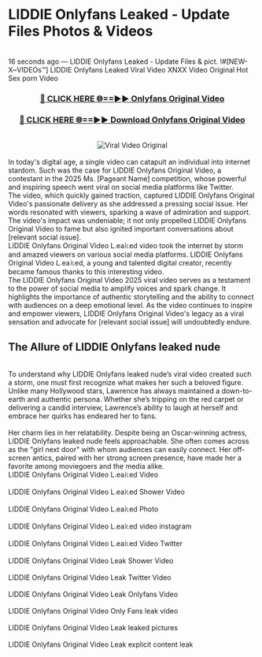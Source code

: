 # LIDDIE Onlyfans Leaked - Update Files Photos & Videos 
<br>
16 seconds ago — LIDDIE Onlyfans Leaked - Update Files & pict. !#[NEW-X~VIDEOs™] LIDDIE Onlyfans Leaked Viral Video XNXX Video Original Hot Sex porn Video
<br>
<div align="center">
<h3><a href="http://freeplayer.one?title=LIDDIE&ref=25OR" rel="nofollow">🔴 CLICK HERE 🌐==►► Onlyfans Original Video</a></h3>
<h3><a href="http://freeplayer.one?title=LIDDIE&ref=25OR" rel="nofollow">🔴 CLICK HERE 🌐==►► Download Onlyfans Original Video</a></h3>
<br>
<a href="http://freeplayer.one?title=LIDDIE&ref=25OR" rel="nofollow" data-target="animated-image.originalLink"><img src="https://i.ibb.co.com/xMMVF88/686577567.gif" alt="Viral Video Original" style="max-width: 100%; display: inline-block;" data-target="animated-image.originalImage"></a>
</div>
<br>
In today's digital age, a single video can catapult an individual into internet stardom. Such was the case for LIDDIE Onlyfans Original Video, a contestant in the 2025 Ms. [Pageant Name] competition, whose powerful and inspiring speech went viral on social media platforms like Twitter.
<br>
The video, which quickly gained traction, captured LIDDIE Onlyfans Original Video's passionate delivery as she addressed a pressing social issue. Her words resonated with viewers, sparking a wave of admiration and support. The video's impact was undeniable; it not only propelled LIDDIE Onlyfans Original Video to fame but also ignited important conversations about [relevant social issue].
<br>
LIDDIE Onlyfans Original Video L.ea𝚔ed video took the internet by storm and amazed viewers on various social media platforms. LIDDIE Onlyfans Original Video L.ea𝚔ed, a young and talented digital creator, recently became famous thanks to this interesting video.
<br>
The LIDDIE Onlyfans Original Video 2025 viral video serves as a testament to the power of social media to amplify voices and spark change. It highlights the importance of authentic storytelling and the ability to connect with audiences on a deep emotional level. As the video continues to inspire and empower viewers, LIDDIE Onlyfans Original Video's legacy as a viral sensation and advocate for [relevant social issue] will undoubtedly endure.
<br>
<h2>The Allure of LIDDIE Onlyfans leaked nude</h2>
<br>
To understand why LIDDIE Onlyfans leaked nude’s viral video created such a storm, one must first recognize what makes her such a beloved figure. Unlike many Hollywood stars, Lawrence has always maintained a down-to-earth and authentic persona. Whether she’s tripping on the red carpet or delivering a candid interview, Lawrence’s ability to laugh at herself and embrace her quirks has endeared her to fans.
<br><br>
Her charm lies in her relatability. Despite being an Oscar-winning actress, LIDDIE Onlyfans leaked nude feels approachable. She often comes across as the "girl next door" with whom audiences can easily connect. Her off-screen antics, paired with her strong screen presence, have made her a favorite among moviegoers and the media alike.
<br>
LIDDIE Onlyfans Original Video L.ea𝚔ed Video
<br><br>
LIDDIE Onlyfans Original Video L.ea𝚔ed Shower Video
<br><br>
LIDDIE Onlyfans Original Video L.ea𝚔ed Photo
<br><br>
LIDDIE Onlyfans Original Video L.ea𝚔ed video instagram
<br><br>
LIDDIE Onlyfans Original Video L.ea𝚔ed Video Twitter
<br><br>
LIDDIE Onlyfans Original Video Leak Shower Video
<br><br>
LIDDIE Onlyfans Original Video Leak Twitter Video
<br><br>
LIDDIE Onlyfans Original Video Leak Onlyfans Video
<br><br>
LIDDIE Onlyfans Original Video Only Fans leak video
<br><br>
LIDDIE Onlyfans Original Video Leak leaked pictures
<br><br>
LIDDIE Onlyfans Original Video Leak explicit content leak